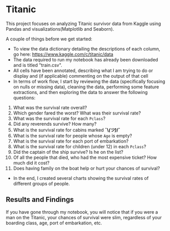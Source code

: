 # Titanic
This project focuses on analyzing Titanic survivor data from Kaggle using Pandas and visualizations(Matplotlib and Seaborn).

A couple of things before we get started:
- To view the data dictionary detailing the descriptions of each column, go here: https://www.kaggle.com/c/titanic/data
- The data required to run my notebook has already been downloaded and is titled "train.csv".
- All cells have been annotated, describing what I am trying to do or display and (if applicable) commenting on the output of that cell
- In terms of work flow, I start by reviewing the data (specifically focusing on nulls or missing data), cleaning the data, performing some feature extractions, and then exploring the data to answer the following questions:

1. What was the survival rate overall?
2. Which gender fared the worst? What was their survival rate?
3. What was the survival rate for each `Pclass`?
4. Did any reverends survive? How many?
5. What is the survival rate for cabins marked **¯\\_(ツ)_/¯**
6. What is the survival rate for people whose `Age` is empty?
7. What is the survival rate for each port of embarkation?
8. What is the survival rate for children (under 12) in each `Pclass`?
9. Did the captain of the ship survive? Is he on the list?
10. Of all the people that died, who had the most expensive ticket? How much did it cost?
11. Does having family on the boat help or hurt your chances of survival?

- In the end, I created several charts showing the survival rates of different groups of people.

## Results and Findings
If you have gone through my notebook, you will notice that if you were a man on the Titanic, your chances of survival were slim, regardless of your boarding class, age, port of embarkation, etc. 
